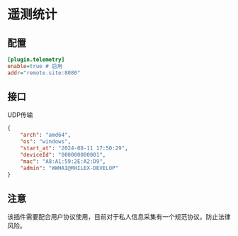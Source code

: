 # 遥测统计

## 配置
```ini
[plugin.telemetry]
enable=true # 启用
addr="remote.site:8080"
```

## 接口
UDP传输
```json
{
    "arch": "amd64",
    "os": "windows",
    "start_at": "2024-08-11 17:50:29",
    "deviceId": "000000000001",
    "mac": "A8:A1:59:2E:A2:D9",
    "admin": "WWHAI@RHILEX-DEVELOP"
}
```

## 注意
该插件需要配合用户协议使用，目前对于私人信息采集有一个规范协议。防止法律风险。